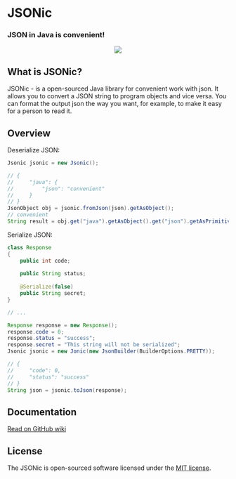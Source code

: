 # JSONic
### JSON in Java is convenient!

<p align="center">
<img src ="https://preview.ibb.co/i8xd9w/logo.png">
</p>

## What is JSONic?
JSONic - is a open-sourced Java library for convenient work with json. 
It allows you to convert a JSON string to program objects and vice versa. You can format the output json the way you want, for example, to make it easy for a person to read it.


## Overview
Deserialize JSON:
```java
Jsonic jsonic = new Jsonic();

// {
//     "java": {
//         "json": "convenient"
//     }   
// }
JsonObject obj = jsonic.fromJson(json).getAsObject();
// convenient
String result = obj.get("java").getAsObject().get("json").getAsPrimitive().getAsString();
```

Serialize JSON:
```java
class Response
{
    public int code;
    
    public String status;
    
    @Serialize(false)
    public String secret;
}

// ...

Response response = new Response();
response.code = 0;
response.status = "success";
response.secret = "This string will not be serialized";
Jsonic jsonic = new Jonic(new JsonBuilder(BuilderOptions.PRETTY));

// {
//     "code": 0,
//     "status": "success"
// }
String json = jsonic.toJson(response);
```

## Documentation
[Read on GitHub wiki](https://github.com/D3lph1/jsonic/wiki)

## License
The JSONic is open-sourced software licensed under the [MIT license](https://opensource.org/licenses/MIT).
